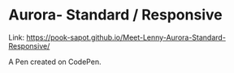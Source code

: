 # Aurora- Standard / Responsive
Link: https://pook-sapot.github.io/Meet-Lenny-Aurora-Standard-Responsive/

A Pen created on CodePen.



